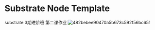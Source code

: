 # Substrate Node Template
substrate 3期进阶班 
第二课作业
![482bebee90470a5b673c592f56bc651](https://user-images.githubusercontent.com/43193435/131829641-e982fe23-89c6-4f66-ab0a-54b3a76950ce.png)

